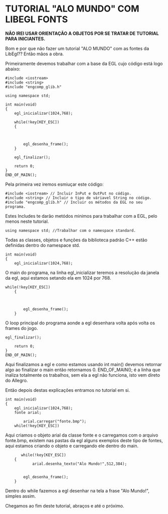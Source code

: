 # TUTORIAL "ALO MUNDO" COM LIBEGL FONTS #

**NÃO IREI USAR ORIENTAÇÃO A OBJETOS POR SE TRATAR DE TUTORIAL PARA INICIANTES.**

Bom e por que não fazer um tutorial "ALO MUNDO" com as fontes da LibEgl?? Então mãos a obra.

Primeiramente devemos trabalhar com a base da EGL cujo código está logo abaixo:

```
#include <iostream>
#include <string>
#include "engcomp_glib.h"

using namespace std;

int main(void)
{
	egl_inicializar(1024,768);
	
	while(!key[KEY_ESC])
	{
	


		egl_desenha_frame();
	}

	egl_finalizar();

	return 0;
}
END_OF_MAIN();
```

Pela primeira vez iremos esmiuçar este código:

```
#include <iostream> // Incluir InPut e OutPut no código.
#include <string> // Incluir o tipo de váriavel String no código.
#include "engcomp_glib.h" // Incluir os métodos da EGL no seu programa.
```

Estes Includes te darão metódos minimos para trabalhar com a EGL, pelo menos neste tutorial.

```
using namespace std; //Trabalhar com o namespace standard.
```

Todas as classes, objetos e funções da biblioteca padrão C++ estão definidas dentro do namespace std.

```
int main(void)
{
	egl_inicializar(1024,768);
```

O main do programa, na linha egl\_inicializar teremos a resolução da janela da egl, aqui estamos setando ela em 1024 por 768.

```
while(!key[KEY_ESC])
	{
	


		egl_desenha_frame();
	}
```

O loop principal do programa aonde a egl desenhara volta após volta os frames do jogo.

```
egl_finalizar();

	return 0;
}
END_OF_MAIN();
```

Aqui finalizamos a egl e como estamos usando int main() devemos retornar algo ao finalizar o main então retornamos 0. END\_OF\_MAIN(); é a linha que inaliza totalmente os trabalhos, sem ela a egl não funciona, isto vem direto do Allegro.

Então depois destas explicações entramos no tutorial em si.

```
int main(void)
{
	egl_inicializar(1024,768);
	fonte arial;

        arial.carregar("fonte.bmp");
	while(!key[KEY_ESC])
```

Aqui criamos o objeto arial da classe fonte e o carregamos com o arquivo fonte.bmp, existem nas pastas da egl alguns exemplos deste tipo de fontes, aqui estamos criando o objeto e carregando ele dentro do main.

```
       while(!key[KEY_ESC])
	{
	        arial.desenha_texto("Alo Mundo!",512,384);


		egl_desenha_frame();
	}
```

Dentro do while fazemos a egl desenhar na tela a frase "Alo Mundo!", simples assim.

Chegamos ao fim deste tutorial, abraços e até o próximo.